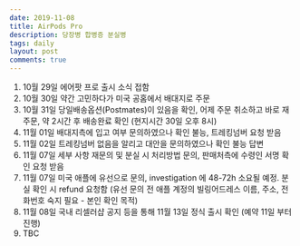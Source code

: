 ```yaml
---
date: 2019-11-08
title: AirPods Pro
description: 당장병 합병증 분실병
tags: daily
layout: post
comments: true
---
```


1. 10월 29일 에어팟 프로 출시 소식 접함
2. 10월 30일 약간 고민하다가 미국 공홈에서 배대지로 주문
3. 10월 31일 당일배송옵션(Postmates)이 있음을 확인, 어제 주문 취소하고 바로 재주문, 약 2시간 후 배송완료 확인 (현지시간 30일 오후 8시)
4. 11월 01일 배대지측에 입고 여부 문의하였으나 확인 불능, 트레킹넘버 요청 받음
5. 11월 02일 트레킹넘버 없음을 알리고 대안을 문의하였으나 확인 불능 답변
6. 11월 07일 세부 사항 재문의 및 분실 시 처리방법 문의, 판매처측에 수령인 서명 확인 요청 받음
7. 11월 07일 미국 애플에 유선으로 문의, investigation 에 48-72h 소요될 예정. 분실 확인 시 refund 요청함 (유선 문의 전 애플 계정의 빌링어드레스 이름, 주소, 전화번호 숙지 필요 - 본인 확인 목적)
8. 11월 08일 국내 리셀러샵 공지 등을 통해 11월 13일 정식 출시 확인 (예약 11일 부터 진행)
9. TBC
